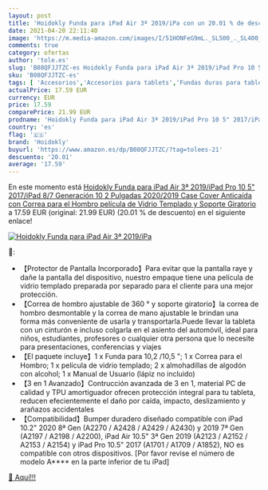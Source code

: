 ```yaml
---
layout: post
title: 'Hoidokly Funda para iPad Air 3ª 2019/iPa con un 20.01 % de descuento'
date: 2021-04-20 22:11:40
image: 'https://m.media-amazon.com/images/I/51HONFeG9mL._SL500_._SL400_.jpg'
comments: true
category: ofertas
author: 'tole.es'
slug: 'B08QFJJTZC-es Hoidokly Funda para iPad Air 3ª 2019/iPad Pro 10 5"...'
sku: 'B08QFJJTZC-es'
tags: [ 'Accesorios','Accesorios para tablets','Fundas duras para tablets','Fundas para tablets','Informática','hoidokly','ipad', ]
actualPrice: 17.59 EUR
currency: EUR
price: 17.59
comparePrice: 21.99 EUR
prodname: 'Hoidokly Funda para iPad Air 3ª 2019/iPad Pro 10 5" 2017/iPad 8/7 Generación 10 2 Pulgadas 2020/2019  Case Cover Anticaída con Correa para el Hombro  película de Vidrio Templado y Soporte Giratorio'
country: 'es'
flag: '🇪🇸'
brand: 'Hoidokly'
buyurl: 'https://www.amazon.es/dp/B08QFJJTZC/?tag=tolees-21'
descuento: '20.01'
average: '17.59'
---
```


En este momento está [Hoidokly Funda para iPad Air 3ª 2019/iPad Pro 10 5" 2017/iPad 8/7 Generación 10 2 Pulgadas 2020/2019  Case Cover Anticaída con Correa para el Hombro  película de Vidrio Templado y Soporte Giratorio](https://www.amazon.es/dp/B08QFJJTZC/?tag=tolees-21) a 17.59 EUR (original: 21.99 EUR) (20.01 %  de descuento) en el siguiente enlace!

[![Hoidokly Funda para iPad Air 3ª 2019/iPa](https://m.media-amazon.com/images/I/51HONFeG9mL._SL500_._SL400_.jpg)](https://www.amazon.es/dp/B08QFJJTZC/?tag=tolees-21)

🔎:

- 【Protector de Pantalla Incorporado】Para evitar que la pantalla raye y dañe la pantalla del dispositivo, nuestro empaque tiene una película de vidrio templado preparada por separado para el cliente para una mejor protección.
- 【Correa de hombro ajustable de 360 ​​° y soporte giratorio】la correa de hombro desmontable y la correa de mano ajustable le brindan una forma más conveniente de usarla y transportarla.Puede llevar la tableta con un cinturón e incluso colgarla en el asiento del automóvil, ideal para niños, estudiantes, profesores o cualquier otra persona que lo necesite para presentaciones, conferencias y viajes
- 【El paquete incluye】1 x Funda para 10,2 /10,5 "; 1 x Correa para el Hombro; 1 x película de vidrio templado; 2 x almohadillas de algodón con alcohol; 1 x Manual de Usuario (lápiz no incluido)
- 【3 en 1 Avanzado】Contrucción avanzada de 3 en 1, material PC de calidad y TPU amortiguador ofrecen protección integral para tu tableta, reducen efecientemente el daño por caída, impacto, deslizamiento y arañazos accidentales
- 【Compatibilidad】Bumper duradero diseñado compatible con iPad 10.2" 2020 8ª Gen (A2270 / A2428 / A2429 / A2430) y 2019 7ª Gen (A2197 / A2198 / A2200), iPad Air 10.5" 3ª Gen 2019 (A2123 / A2152 / A2153 / A2154) y iPad Pro 10.5" 2017 (A1701 / A1709 / A1852), NO es compatible con otros dispositivos. [Por favor revise el número de modelo A**** en la parte inferior de tu iPad]

[🛒 Aquí!!!](https://www.amazon.es/dp/B08QFJJTZC/?tag=tolees-21)
